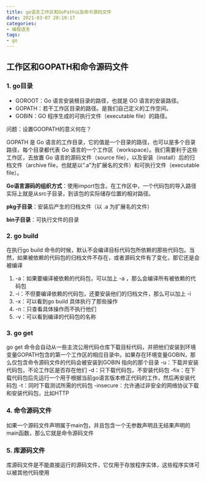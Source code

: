 ```yaml
---
title: go语言工作区和GoPath以及命令源码文件
date: 2021-03-07 20:19:17
categories:
- 编程语言
tags:
- go
---
```


## 工作区和GOPATH和命令源码文件

### 1. go目录

- GOROOT：Go 语言安装根目录的路径，也就是 GO 语言的安装路径。
- GOPATH：若干工作区目录的路径。是我们自己定义的工作空间。
- GOBIN：GO 程序生成的可执行文件（executable file）的路径。

问题：设置GOOPATH的意义何在？

 GOPATH 是 Go 语言的工作目录，它的值是一个目录的路径，也可以是多个目录路径，每个目录都代表 Go 语言的一个工作区（workspace）。我们需要利于这些工作区，去放置 Go 语言的源码文件（source file），以及安装（install）后的归档文件（archive file，也就是以“.a”为扩展名的文件）和可执行文件（executable file）。

**Go语言源码的组织方式**：使用import包含。在工作区中，一个代码包的导入路径实际上就是从src子目录，到该包的实际储存位置的相对路径。

**pkg子目录**：安装后产生的归档文件（以 .a 为扩展名的文件）

**bin子目录**：可执行文件的目录

### 2. go build

在执行go build 命令的时候，默认不会编译目标代码包所依赖的那些代码包。当然，如果被依赖的代码包的归档文件不存在，或者源码文件有了变化，那它还是会被编译

1. -a：如果要编译被依赖的代码包，可以加上 -a ，那么会编译所有被依赖的代码包
2. -i：不但要编译依赖的代码包，还要安装他们的归档文件，那么可以加上 -i
3. -x：可以看到go build 具体执行了那些操作
4. -n：只查看具体操作而不执行他们
5. -v：可以看到编译的代码包的名称

### 3. go get

go get 命令会自动从一些主流公用代码仓库下载目标代码，并把他们安装到环境变量GOPATH包含的第一个工作区的相应目录中。如果存在环境变量GOBIN，那么仅包含命令源码文件的代码会被安装到GOBIN 指向的那个目录
-u：下载并安装代码包，不论工作区是否存在他们
-d：只下载代码包，不安装代码包
-fix：在下载代码包后先运行一个用于根据当前go语言版本修正代码的工作，然后再安装代码包
-t：同时下载测试所需的代码包
-insecure：允许通过非安全的网络协议下载和安装代码包，比如HTTP

### 4. 命令源码文件

如果一个源码文件声明属于main包，并且包含一个无参数声明且无结果声明的main函数，那么它就是命令源码文件

### 5. 库源码文件

库源码文件是不能直接运行的源码文件，它仅用于存放程序实体，这些程序实体可以被其他代码使用


